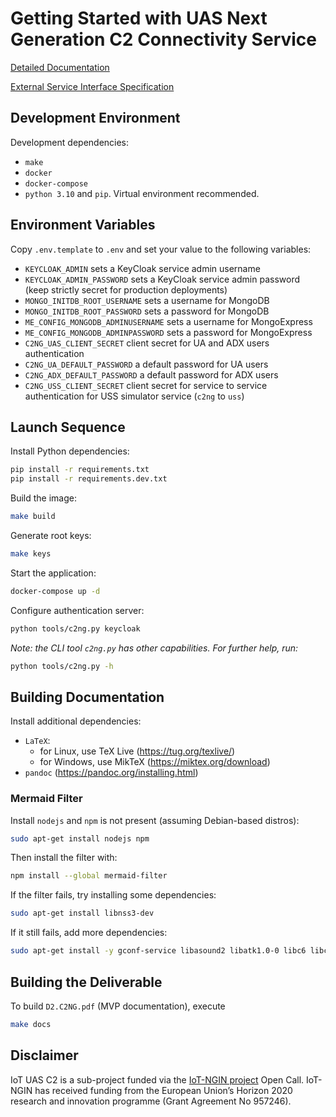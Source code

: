 # Getting Started with UAS Next Generation C2 Connectivity Service

[Detailed Documentation](docs/README.md)

[External Service Interface Specification](docs/c2ng.yaml)

## Development Environment

Development dependencies:

* `make`
* `docker`
* `docker-compose`
* `python 3.10` and `pip`. Virtual environment recommended.

## Environment Variables

Copy `.env.template` to `.env` and set your value to the following variables:

* `KEYCLOAK_ADMIN` sets a KeyCloak service admin username
* `KEYCLOAK_ADMIN_PASSWORD` sets a KeyCloak service admin password (keep strictly secret for production deployments)
* `MONGO_INITDB_ROOT_USERNAME` sets a username for MongoDB
* `MONGO_INITDB_ROOT_PASSWORD` sets a password for MongoDB
* `ME_CONFIG_MONGODB_ADMINUSERNAME` sets a username for MongoExpress
* `ME_CONFIG_MONGODB_ADMINPASSWORD` sets a password for MongoExpress
* `C2NG_UAS_CLIENT_SECRET` client secret for UA and ADX users authentication
* `C2NG_UA_DEFAULT_PASSWORD` a default password for UA users 
* `C2NG_ADX_DEFAULT_PASSWORD` a default password for ADX users
* `C2NG_USS_CLIENT_SECRET` client secret for service to service authentication for USS simulator service (`c2ng` to `uss`)

## Launch Sequence

Install Python dependencies:

```sh
pip install -r requirements.txt
pip install -r requirements.dev.txt
```

Build the image:

```sh
make build
```

Generate root keys:

```sh
make keys
```

Start the application:

```sh
docker-compose up -d
```

Configure authentication server:

```sh
python tools/c2ng.py keycloak
```

_Note: the CLI tool `c2ng.py` has other capabilities. For further help, run:_

```sh
python tools/c2ng.py -h
```

## Building Documentation

Install additional dependencies:

* `LaTeX`:
  * for Linux, use TeX Live (<https://tug.org/texlive/>)
  * for Windows, use MikTeX (<https://miktex.org/download>)
* `pandoc` (<https://pandoc.org/installing.html>)

### Mermaid Filter

Install `nodejs` and `npm` is not present (assuming Debian-based distros):

```sh
sudo apt-get install nodejs npm
```

Then install the filter with:

```sh
npm install --global mermaid-filter
```

If the filter fails, try installing some dependencies:

```sh
sudo apt-get install libnss3-dev
```

If it still fails, add more dependencies:

```sh
sudo apt-get install -y gconf-service libasound2 libatk1.0-0 libc6 libcairo2 libcups2 libdbus-1-3 libexpat1 libfontconfig1 libgcc1 libgconf-2-4 libgdk-pixbuf2.0-0 libglib2.0-0 libgtk-3-0 libnspr4 libpango-1.0-0 libpangocairo-1.0-0 libstdc++6 libx11-6 libx11-xcb1 libxcb1 libxcomposite1 libxcursor1 libxdamage1 libxext6 libxfixes3 libxi6 libxrandr2 libxrender1 libxss1 libxtst6 ca-certificates fonts-liberation libappindicator1 libnss3 lsb-release xdg-utils wget libgbm-dev
```

## Building the Deliverable

To build `D2.C2NG.pdf` (MVP documentation), execute

```sh
make docs
```

## Disclaimer

IoT UAS C2 is a sub-project funded via the [IoT-NGIN project](https://iot-ngin.eu) Open Call. IoT-NGIN has received funding from the European Union’s Horizon 2020 research and innovation programme (Grant Agreement No 957246).
